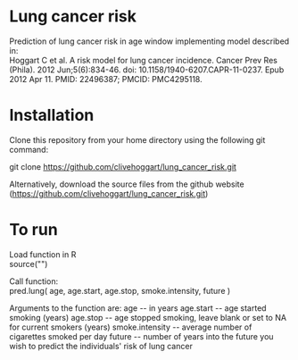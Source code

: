 # Lung cancer risk
Prediction of lung cancer risk in age window implementing model described in:\
Hoggart C et al. A risk model for lung cancer incidence. Cancer Prev Res (Phila). 2012 Jun;5(6):834-46. doi: 10.1158/1940-6207.CAPR-11-0237. Epub 2012 Apr 11. PMID: 22496387; PMCID: PMC4295118.

# Installation
Clone this repository from your home directory using the following git command:

git clone https://github.com/clivehoggart/lung_cancer_risk.git

Alternatively, download the source files from the github website
(https://github.com/clivehoggart/lung_cancer_risk.git)

# To run
Load function in R \
source("")

Call function:\
	pred.lung( age, age.start, age.stop, smoke.intensity, future )

Arguments to the function are:
	age -- in years
	age.start -- age started smoking (years)
	age.stop -- age stopped smoking, leave blank or set to NA for current smokers (years)
	smoke.intensity -- average number of cigarettes smoked per day
	future -- number of years into the future you wish to predict the individuals' risk of lung cancer
